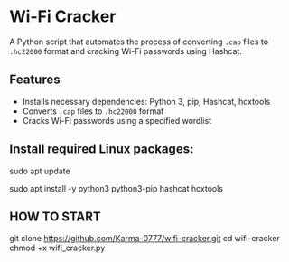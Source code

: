 # Wi-Fi Cracker

A Python script that automates the process of converting `.cap` files to `.hc22000` format and cracking Wi-Fi passwords using Hashcat.

## Features

- Installs necessary dependencies: Python 3, pip, Hashcat, hcxtools
- Converts `.cap` files to `.hc22000` format
- Cracks Wi-Fi passwords using a specified wordlist

## Install required Linux packages:
sudo apt update

sudo apt install -y python3 python3-pip hashcat hcxtools
## HOW TO START 
git clone https://github.com/Karma-0777/wifi-cracker.git
cd wifi-cracker
chmod +x wifi_cracker.py

